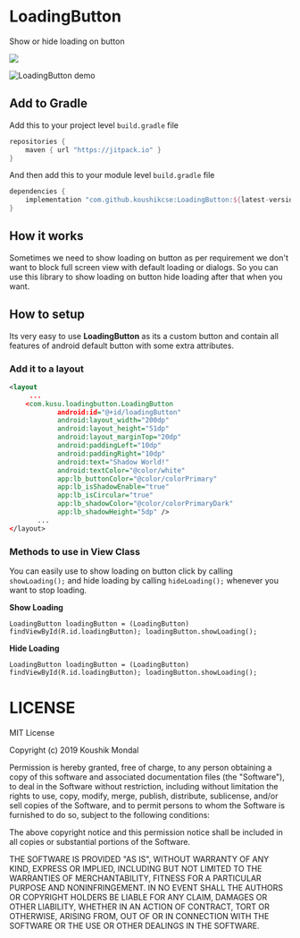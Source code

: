 # LoadingButton
Show or hide loading on button

[![](https://jitpack.io/v/koushikcse/LoadingButton.svg)](https://jitpack.io/#koushikcse/LoadingButton)

![LoadingButton demo](https://github.com/koushikcse/LoadingButton/blob/master/sampledemo.gif)

## Add to Gradle

Add this to your project level `build.gradle` file

```gradle
repositories {
    maven { url "https://jitpack.io" }
}
```

And then add this to your module level `build.gradle` file

```gradle
dependencies {
    implementation "com.github.koushikcse:LoadingButton:${latest-version}"
}
```
## How it works

Sometimes we need to show loading on button as per requirement we don't want to block full screen view with default loading or dialogs. So you can use this library to show loading on button hide loading after that when you want. 

## How to setup

Its very easy to use **LoadingButton** as its a custom button and contain all features of android default button with some extra attributes.

### Add it to a layout

```xml
<layout
     ...
    <com.kusu.loadingbutton.LoadingButton
            android:id="@+id/loadingButton"
            android:layout_width="200dp"
            android:layout_height="51dp"
            android:layout_marginTop="20dp"
            android:paddingLeft="10dp"
            android:paddingRight="10dp"
            android:text="Shadow World!"
            android:textColor="@color/white"
            app:lb_buttonColor="@color/colorPrimary"
            app:lb_isShadowEnable="true"
            app:lb_isCircular="true"
            app:lb_shadowColor="@color/colorPrimaryDark"
            app:lb_shadowHeight="5dp" />
       ...
</layout>
```


### Methods to use in View Class 
   
   You can easily use to show loading on button click by calling `showLoading();` and hide loading by calling 
   `hideLoading();` whenever you want to stop loading.
   
   **Show Loading**
   
   `LoadingButton loadingButton = (LoadingButton) findViewById(R.id.loadingButton);
    loadingButton.showLoading();
   `
   
   **Hide Loading**
    
   `LoadingButton loadingButton = (LoadingButton) findViewById(R.id.loadingButton);
    loadingButton.showLoading();
    `

# LICENSE

MIT License

Copyright (c) 2019 Koushik Mondal

Permission is hereby granted, free of charge, to any person obtaining a copy
of this software and associated documentation files (the "Software"), to deal
in the Software without restriction, including without limitation the rights
to use, copy, modify, merge, publish, distribute, sublicense, and/or sell
copies of the Software, and to permit persons to whom the Software is
furnished to do so, subject to the following conditions:

The above copyright notice and this permission notice shall be included in all
copies or substantial portions of the Software.

THE SOFTWARE IS PROVIDED "AS IS", WITHOUT WARRANTY OF ANY KIND, EXPRESS OR
IMPLIED, INCLUDING BUT NOT LIMITED TO THE WARRANTIES OF MERCHANTABILITY,
FITNESS FOR A PARTICULAR PURPOSE AND NONINFRINGEMENT. IN NO EVENT SHALL THE
AUTHORS OR COPYRIGHT HOLDERS BE LIABLE FOR ANY CLAIM, DAMAGES OR OTHER
LIABILITY, WHETHER IN AN ACTION OF CONTRACT, TORT OR OTHERWISE, ARISING FROM,
OUT OF OR IN CONNECTION WITH THE SOFTWARE OR THE USE OR OTHER DEALINGS IN THE
SOFTWARE.
